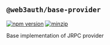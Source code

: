 ## `@web3auth/base-provider`

[![npm version](https://img.shields.io/npm/v/@web3auth/base-provider/latest.svg)](https://www.npmjs.com/package/@web3auth/base-provider/v/latest)
[![minzip](https://img.shields.io/bundlephobia/minzip/@web3auth/base-provider/latest.svg)](https://bundlephobia.com/result?p=@web3auth/base-provider@latest)

Base implementation of JRPC provider
